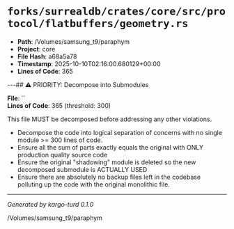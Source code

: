 # `forks/surrealdb/crates/core/src/protocol/flatbuffers/geometry.rs`

- **Path**: /Volumes/samsung_t9/paraphym
- **Project**: core
- **File Hash**: a68a5a78  
- **Timestamp**: 2025-10-10T02:16:00.680129+00:00  
- **Lines of Code**: 365

---## ⚠️ PRIORITY: Decompose into Submodules

**File**: ``  
**Lines of Code**: 365 (threshold: 300)

This file MUST be decomposed before addressing any other violations.

- Decompose the code into logical separation of concerns with no single module >= 300 lines of code. 
- Ensure all the sum of parts exactly equals the original with ONLY production quality source code
- Ensure the original "shadowing" module is deleted so the new decomposed submodule is ACTUALLY USED
- Ensure there are absolutely no backup files left in the codebase polluting up the code with the original monolithic file.

------

*Generated by kargo-turd 0.1.0*

/Volumes/samsung_t9/paraphym